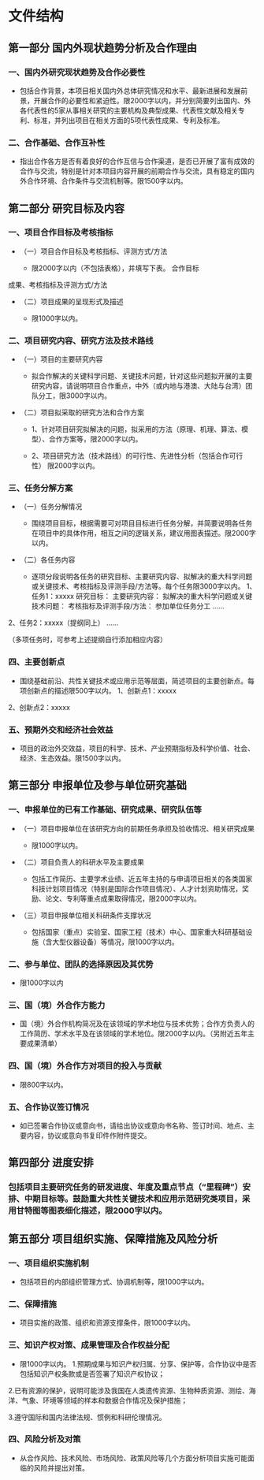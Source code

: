 # 文件结构

## 第一部分  国内外现状趋势分析及合作理由

### 一、国内外研究现状趋势及合作必要性

- 包括合作背景，本项目相关国内外总体研究情况和水平、最新进展和发展前景，开展合作的必要性和紧迫性。限2000字以内，并分别简要列出国内、外各代表性的5家从事相关研究的主要机构及典型成果、代表性文献及相关专利、标准，并列出项目在相关方面的5项代表性成果、专利及标准。

### 二、合作基础、合作互补性

- 指出合作各方是否有着良好的合作互信与合作渠道，是否已开展了富有成效的合作与交流，特别是针对本项目内容开展的前期合作与交流，具有稳定的国内外合作环境、合作条件与交流机制等。限1500字以内。

## 第二部分  研究目标及内容

### 一、项目合作目标及考核指标

- （一）项目合作目标及考核指标、评测方式/方法

	- 限2000字以内（不包括表格），并填写下表。
合作目标


成果、考核指标及评测方式/方法




- （二）项目成果的呈现形式及描述

	- 限1000字以内。

### 二、项目研究内容、研究方法及技术路线

- （一）项目的主要研究内容

	- 拟合作解决的关键科学问题、关键技术问题，针对这些问题拟开展的主要研究内容，请说明项目合作重点，中外（或内地与港澳、大陆与台湾）团队分工，限3000字以内。

- （二）项目拟采取的研究方法和合作方案

	- 1、针对项目研究拟解决的问题，拟采用的方法（原理、机理、算法、模型）、合作方案等，限2000字以内。

	- 2、项目研究方法（技术路线）的可行性、先进性分析（包括合作可行性）
限2000字以内。


### 三、任务分解方案

- （一）任务分解情况

	- 围绕项目目标，根据需要可对项目目标进行任务分解，并简要说明各任务在项目中的具体作用，相互之间的逻辑关系，建议用图表描述。限2000字以内。

- （二）各任务内容

	- 逐项分段说明各任务的研究目标、主要研究内容、拟解决的重大科学问题或关键技术、考核指标及评测手段/方法等。每个任务限3000字以内。
1、任务1：xxxxx
研究目标：
主要研究内容：
拟解决的重大科学问题或关键技术问题：
考核指标及评测手段/方法：
参加单位任务分工
......

2、任务2：xxxxx（提纲同上）
......

（多项任务时，可参考上述提纲自行添加相应内容）


### 四、主要创新点

- 围绕基础前沿、共性关键技术或应用示范等层面，简述项目的主要创新点。每项创新点的描述限500字以内。
1、创新点1：xxxxx

2、创新点2：xxxxx


### 五、预期外交和经济社会效益

- 项目的政治外交效益，项目的科学、技术、产业预期指标及科学价值、社会、经济、生态效益。限1500字以内。

## 第三部分  申报单位及参与单位研究基础

### 一、申报单位的已有工作基础、研究成果、研究队伍等

- （一）项目申报单位在该研究方向的前期任务承担及验收情况、相关研究成果

	- 限1000字以内。

- （二）项目负责人的科研水平及主要成果

	- 包括工作简历、主要学术业绩、近五年主持的与申请项目相关的各类国家科技计划项目情况（特别是国际合作项目情况）、人才计划资助情况，奖励、论文、专利等重点成果取得情况，限2000字以内。

- （三）项目申报单位相关科研条件支撑状况

	- 包括国家（重点）实验室、国家工程（技术）中心、国家重大科研基础设施（含大型仪器设备）等情况，限1000字以内。

### 二、参与单位、团队的选择原因及其优势

- 限1000字以内

### 三、国（境）外合作方能力

- 国（境）外合作机构简况及在该领域的学术地位与技术优势；合作方负责人的工作简历、学术水平及在该领域的学术地位。限2000字以内。（另附近五年主要成果清单）

### 四、国（境）外合作方对项目的投入与贡献

- 限800字以内。

### 五、合作协议签订情况

- 如已签署合作协议或意向书，请给出协议或意向书名称、签订时间、地点、主要内容，协议或意向书复印件作附件提交。

## 第四部分  进度安排

### 包括项目主要研究任务的研发进度、年度及重点节点（“里程碑”）安排、中期目标等。鼓励重大共性关键技术和应用示范研究类项目，采用甘特图等图表细化描述，限2000字以内。

## 第五部分  项目组织实施、保障措施及风险分析

### 一、项目组织实施机制

- 包括项目的内部组织管理方式、协调机制等，限1000字以内。

### 二、保障措施

- 项目实施的政策、组织和资源支撑条件，限1000字以内。

### 三、知识产权对策、成果管理及合作权益分配

- 限1000字以内。
1.预期成果与知识产权归属、分享、保护等，合作协议中是否包括知识产权条款或是否签署了知识产权协议；


2.已有资源的保护，说明可能涉及我国在人类遗传资源、生物种质资源、测绘、海洋、气象、环境等领域的样本和数据合作情况及保护措施；


3.遵守国际和国内法律法规、惯例和科研伦理情况。


### 四、风险分析及对策

- 从合作风险、技术风险、市场风险、政策风险等几个方面分析项目实施可能面临的风险并提出对策。


